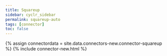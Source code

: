 ```yaml
---
title: Squareup
sidebar: cyclr_sidebar
permalink: squareup-auto
tags: [connector]
toc: false
---
```

{% assign connectordata = site.data.connectors-new.connector-squareup %}
{% include connector-new.html %}	